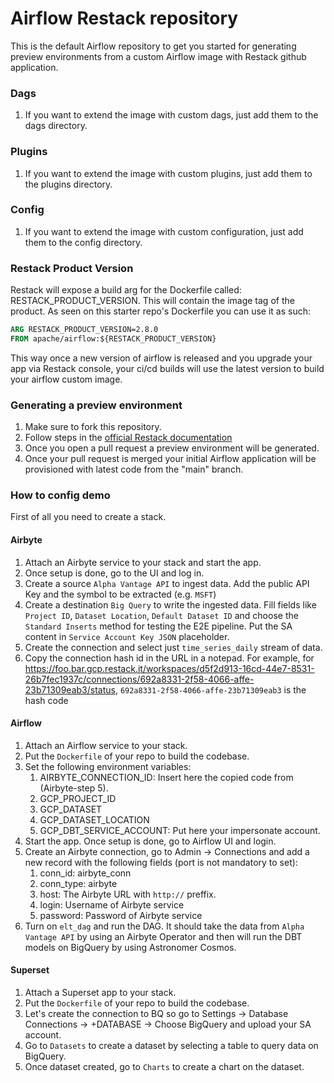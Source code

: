 # Airflow Restack repository

This is the default Airflow repository to get you started for generating preview environments from a custom Airflow image with Restack github application.

### Dags
1. If you want to extend the image with custom dags, just add them to the dags directory.

### Plugins

1. If you want to extend the image with custom plugins, just add them to the plugins directory.

### Config

1. If you want to extend the image with custom configuration, just add them to the config directory.


### Restack Product Version
Restack will expose a build arg for the Dockerfile called: RESTACK_PRODUCT_VERSION. This will contain the image tag of the product. As seen on this starter repo's Dockerfile you can use it as such:
```dockerfile
ARG RESTACK_PRODUCT_VERSION=2.8.0
FROM apache/airflow:${RESTACK_PRODUCT_VERSION}
```

This way once a new version of airflow is released and you upgrade your app via Restack console,  your ci/cd builds will use the latest version to build your airflow custom image.

### Generating a preview environment

1. Make sure to fork this repository.
2. Follow steps in the [official Restack documentation](https://www.restack.io/docs/airflow-cicd)
3. Once you open a pull request a preview environment will be generated.
4. Once your pull request is merged your initial Airflow application will be provisioned with latest code from the "main" branch.


### How to config demo

First of all you need to create a stack.

#### Airbyte

1. Attach an Airbyte service to your stack and start the app.
2. Once setup is done, go to the UI and log in.
3. Create a source `Alpha Vantage API` to ingest data. Add the public API Key and the symbol to be extracted (e.g. `MSFT`)
4. Create a destination `Big Query` to write the ingested data. Fill fields like `Project ID`, `Dataset Location`, `Default Dataset ID` and choose the `Standard Inserts` method for testing the E2E pipeline. Put the SA content in `Service Account Key JSON` placeholder. 
5. Create the connection and select just `time_series_daily` stream of data.
6. Copy the connection hash id in the URL in a notepad. For example, for https://foo.bar.gcp.restack.it/workspaces/d5f2d913-16cd-44e7-8531-26b7fec1937c/connections/692a8331-2f58-4066-affe-23b71309eab3/status, `692a8331-2f58-4066-affe-23b71309eab3` is the hash code


#### Airflow
1. Attach an Airflow service to your stack.
2. Put the `Dockerfile` of your repo to build the codebase.
3. Set the following environment variables:
   1.  AIRBYTE_CONNECTION_ID: Insert here the copied code from (Airbyte-step 5).
   2.  GCP_PROJECT_ID
   3.  GCP_DATASET
   4.  GCP_DATASET_LOCATION
   5.  GCP_DBT_SERVICE_ACCOUNT: Put here your impersonate account.
4. Start the app. Once setup is done, go to Airflow UI and login.
5. Create an Airbyte connection, go to Admin -> Connections and add a new record with the following fields (port is not mandatory to set):
   1. conn_id: airbyte_conn
   2. conn_type: airbyte
   3. host: The Airbyte URL with `http://` preffix.
   4. login: Username of Airbyte service
   5. password: Password of Airbyte service
6. Turn on `elt_dag` and run the DAG. It should take the data from `Alpha Vantage API` by using an Airbyte Operator and then will run the DBT models on BigQuery by using Astronomer Cosmos.



#### Superset
1. Attach a Superset app to your stack.
2. Put the `Dockerfile` of your repo to build the codebase.
3. Let's create the connection to BQ so go to Settings -> Database Connections -> +DATABASE -> Choose BigQuery and upload your SA account.
4. Go to `Datasets` to create a dataset by selecting a table to query data on BigQuery. 
5. Once dataset created, go to `Charts` to create a chart on the dataset.
